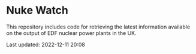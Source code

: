 # Nuke Watch

This repository includes code for retrieving the latest information available on the output of EDF nuclear power plants in the UK.

Last updated: 2022-12-11 20:08